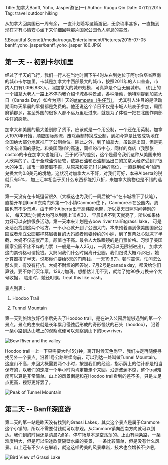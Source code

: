 Title: 加拿大Banff, Yoho, Jasper游记(一)
Author: Ruogu Qin
Date: 07/12/2015
Tag: travel
     outdoor
     hiking

从加拿大回美国已一周有余， 一直计划着写这篇游记，无奈琐事甚多，一直拖到现在才有心情安心坐下来仔细回味那片国家公园令人窒息的美景。

![Beautiful Scene](/media/ruogu/Entertainment/Pictures/2015-07-05 banff_yoho_jasper/banff_yoho_jasper 186.JPG)


第一天 -- 初到卡尔加里
--------------

经过了半天的飞行，我们一行人在当地时间下午4时左右到达位于阿尔伯塔省西南的城市卡尔加里。卡城是加拿大中西部最大的城市，按照2011年的人口普查，市内人口有1,096,833人，照加拿大的城市规模，可真算是个巨无霸城市。飞机上的一个加拿大老人一路上不停向我介绍卡城各种景点，各种活动，他特别提到加拿大日（Canada Day）如今为期十天的[stampete（牛仔节）](http://www.calgarystampede.com/stampede)， 尤其引人注目的是活动期间每天早晨的早餐都是免费的。他还说这个节日不仅是卡城人热衷于参加，周围府镇郡乡，甚至外国的很多人都不远万里赶过来，就是为了体验一把在北国作南部牛仔的感觉。

加拿大和美国的最大差别除了货币，应该就是一个用公制，一个还在用英制。加拿大1970年开始，顺应国际潮流，废除英制转换成公制，到如今算是比较成功地在全国绝大部分地区推广了公制单位。除此之外，到了加拿大，虽说是出国，但是完全没有出国的感觉。和美国同样的高速，同样的市中心，同样的商店（我那张costco的卡在加拿大也能用）。至于货币的差别，这个是最令我们这种从美国来的人欣喜的了。由于全球油价疲软，依靠石油和石油制品出口的加拿大经济受到了很大的冲击，加币一直萎靡不振，从原来和美元1:1兑换的高位，一直跌到如今1加币兑换大约0.8美元的境地。这状况对加拿大人不好，对我们可好，本来Alberta的税就只有5%， 加上汇率相当于买什么东西都能打八折，来加拿大购物也是不错的选择。

 第一天没有在卡城逗留很久（大概这也为我们一周后被“卡”在卡城埋下了伏笔）， 直接开车到banff东南门外第一个小镇Canmore住下。Canmore不在公园内，周围也有不少景点。由于整个Alberta出于高纬度地带，所以夏天日照时间特别的长， 每天活动时间大约可以到晚上10点30， 早晨6点不到天就亮了，所以如果体力好可以安排很多活动。第一天本来计划是去bow river trail和grassi lake， 可是死活没找到这两个地方，一不小心就开到了公园大门。本来预着遇到像美国国家公园或者州立公园那样慈眉善目的大妈或者风姿绰约的小妹，到了售票处心就凉了半截，大妈不仅态度严肃，颜值也不高。最令人大跌眼镜的是门票价格。习惯了美国国家公园不疼不痒的门票（一般是一车人25刀，一周内可以无限制进出）， 加拿大这门票价格可谓抢钱。大妈问我们什么时候离开公园，我们跟说大概7月3日，她计算器按了半天，说那你们要给5天的门票钱， 一天19.8刀。顿时震惊，忙问怎么那么贵，有没有打折。大妈不耐烦的回答说，7月2号是canada day，都没给你们算钱，要不你们买年票，136刀加税。想想估计用不到，就给了她90多刀换来个大号收据， 临走时，她还叮嘱，treat this like cash。

景点列表：

1. Hoodoo Trail

2. Tunnel Mountain

第一天到旅馆放好行李后先去了Hoodoo trail，是在进入公园后能够遇到的第一个景点。景点的由来就是长年累月侵蚀后形成的奇形怪状的石头（hoodoo）， 沿着一条小路到达山坡上的观察点便可以观察到山下的bow river。

![Bow River and the valley](/home/ruogu/Pictures/IMG_20150627_232307.jpg)

Hoodoo trail一上一下只需要大约15分钟，离开时候天色尚早，我们决定再随便寻找另外一个景点。沿着1号公路继续向前，可以到达一处叫做Tunnel Mountain。这座山不高，来回大概需要两个小时，按照我们的经验，指示牌上的估计都是相当保守的，以我们的速度一个半小时内肯定能走个来回。沿途波澜不惊，整个trail难度可以算是非常简单。山上的风景倒是和在Hoodoo trail看到的差不多，只是立足点更高，视野更好罢了。

![Peak of Tunnel Mountain](/home/ruogu/Pictures/IMG_20150627_232832.jpg)

第二天 -- Banff深度游
------------------

第二天的第一站是昨天没有找到的Grassi Lakes，其实这个景点是属于Canmore这个小镇的，所以不需要付钱就可以参观。从Canmore镇向西南方向就可以到达。我们到的时候还是清晨7点多，停车场基本是空荡荡的。上山有两条路，一条难度稍大，但是可以沿途欣赏隔壁水库的美景， 一条比较简单，但是没有什么风景。山上还有不少人在攀岩，就这这样秀美的风景攀岩，技术也会增长不少吧。

![Bird View of Grassi Lake](/home/ruogu/Pictures/IMG_20150628_094207.jpg)
